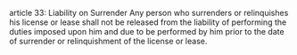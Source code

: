 article 33: Liability on Surrender 
Any person who surrenders or relinquishes his license or lease shall not be released from the liability of performing the duties imposed upon him and due to be performed by him prior to the date of surrender or relinquishment of the license or lease. 
<ul>
</ul>